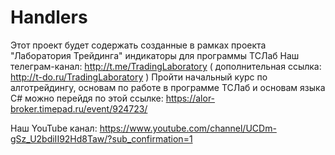 # Handlers
Этот проект будет содержать созданные в рамках проекта "Лаборатория Трейдинга" индикаторы для программы ТСЛаб
Наш телеграм-канал: http://t.me/TradingLaboratory ( дополнительная ссылка: http://t-do.ru/TradingLaboratory )
Пройти начальный курс по  алготрейдингу, основам по работе в программе ТСЛаб и основам языка С# можно перейдя по этой ссылке: https://alor-broker.timepad.ru/event/924723/

Наш YouTube канал: https://www.youtube.com/channel/UCDm-gSz_U2bdiII92Hd8Taw/?sub_confirmation=1
